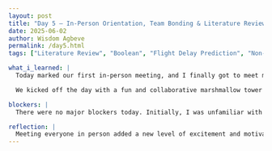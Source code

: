 ```yaml
---
layout: post
title: "Day 5 – In-Person Orientation, Team Bonding & Literature Review"
date: 2025-06-02
author: Wisdom Agbeve
permalink: /day5.html
tags: ["Literature Review", "Boolean", "Flight Delay Prediction", "Non-deterministic", "Dependent Variable", "Independent Variable"]

what_i_learned: |
  Today marked our first in-person meeting, and I finally got to meet my Faculty Mentor, Dr. Kofi Nyarko, my Graduate Mentor, Abiola Olayinka Ajala, and the rest of the intern cohort. The in-person orientation was insightful — we were introduced to the goals of the CEAMLS Summer Research Program and learned how to position ourselves for success throughout the experience.

  We kicked off the day with a fun and collaborative marshmallow tower challenge, which helped build team chemistry. Afterward, we met with Abiola to officially start our research project. Abiola talked about the project overview, expectations and deliverables. We briefly looked at the literature review phase, where I was assigned to gather articles related to: "Flight Delay Prediction," "Weather-Related Flight Delays," "Explainable AI in Aviation," OR "Explainable AI for Flight Prediction." I also got hands-on experience refining my search using Boolean logic on my university’s research portal. I knew about Boolean logics but this was my first time trying it out for a research paper.

blockers: |
  There were no major blockers today. Initially, I was unfamiliar with the term “non-deterministic research,” but I was able to understand it better after the morning orientation.

reflection: |
  Meeting everyone in person added a new level of excitement and motivation. I felt energized by the team bonding activities and now have a clearer sense of direction for our research. I also practiced using Boolean operators effectively while conducting my literature review, which boosted both the speed and relevance of my search results.
---
```

